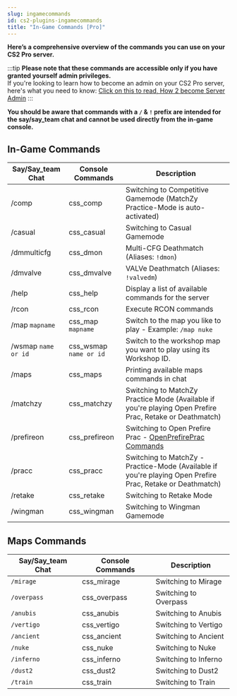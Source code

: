 ```yaml
---
slug: ingamecommands
id: cs2-plugins-ingamecommands
title: "In-Game Commands [Pro]"
---
```

**Here’s a comprehensive overview of the commands you can use on your CS2 Pro server.**

:::tip
**Please note that these commands are accessible only if you have granted yourself admin privileges.**
<br />
If you're looking to learn how to become an admin on your CS2 Pro server, here's what you need to know:
[Click on this to read, How 2 become Server Admin](https://help.fshost.me/docs/cs2/becomeadmin)
:::

**You should be aware that commands with a `/` & `!` prefix are intended for the say/say_team chat and cannot be used directly from the in-game console.**
## In-Game Commands 
| Say/Say_team Chat | Console Commands | Description |
| ------------ | ------------ | ----------- |
| /comp | css_comp | Switching to Competitive Gamemode (MatchZy Practice-Mode is auto-activated) |
| /casual | css_casual | Switching to Casual Gamemode |
| /dmmulticfg | css_dmon | Multi-CFG Deathmatch (Aliases: `!dmon`) |
| /dmvalve | css_dmvalve | VALVe Deathmatch (Aliases: `!valvedm`) |
| /help | css_help | Display a list of available commands for the server |
| /rcon | css_rcon | Execute RCON commands |
| /map `mapname` | css_map `mapname` | Switch to the map you like to play - Example: `/map nuke` |
| /wsmap `name or id` | css_wsmap `name or id` | Switch to the workshop map you want to play using its Workshop ID. | 
| /maps | css_maps | Printing available maps commands in chat |
| /matchzy | css_matchzy | Switching to MatchZy Practice Mode (Available if you're playing Open Prefire Prac, Retake or Deathmatch) |
| /prefireon | css_prefireon | Switching to Open Prefire Prac - [OpenPrefirePrac Commands](https://help.fshost.me/docs/cs2/plugins/openprefireprac) |
| /pracc | css_pracc | Switching to MatchZy - Practice-Mode (Available if you're playing Open Prefire Prac, Retake or Deathmatch) |
| /retake | css_retake | Switching to Retake Mode |
| /wingman | css_wingman | Switching to Wingman Gamemode | 


## Maps Commands
| Say/Say_team Chat | Console Commands | Description |
| ---- | ---- | ---- |
| `/mirage` | css_mirage | Switching to Mirage |
| `/overpass` | css_overpass | Switching to Overpass |
| `/anubis` | css_anubis | Switching to Anubis |
| `/vertigo` | css_vertigo | Switching to Vertigo |
| `/ancient` | css_ancient | Switching to Ancient |
| `/nuke` | css_nuke | Switching to Nuke |
| `/inferno` | css_inferno | Switching to Inferno |
| `/dust2` | css_dust2 | Switching to Dust2 |
| `/train` | css_train | Switching to Train |
